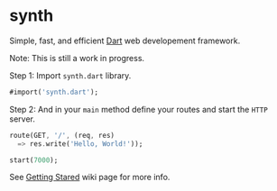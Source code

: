 synth
=====

Simple, fast, and efficient [Dart](http://dartlang.org) web developement framework.

Note: This is still a work in progress.

Step 1: Import `synth.dart` library.

```dart
#import('synth.dart');
```

Step 2: And in your `main` method define your routes and start the `HTTP` server.

```dart
route(GET, '/', (req, res)
  => res.write('Hello, World!'));

start(7000);
```

See [Getting Stared](https://github.com/maiah/synth/wiki/Getting-Stared) wiki page for more info.